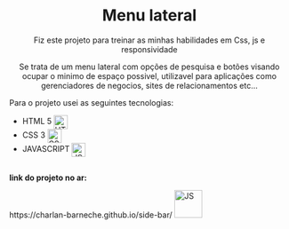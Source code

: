 <body >
    <h1 align = 'center'><strong>Menu lateral</strong></h1>
    <p align = 'center'>Fiz este projeto para treinar as minhas habilidades em Css, js e responsividade</p>
    <p align = 'center'>Se trata de um menu lateral com opções de pesquisa e botões visando ocupar o minimo de espaço possivel, utilizavel para aplicações como gerenciadores de negocios, sites de relacionamentos etc...</p>
    <p>Para o projeto usei as seguintes tecnologias:</p>
    <div>
        <ul>
         <li>HTML 5 <img align="center" width="25px" alt="HTML5" src="https://i.imgur.com/BzwyCup.png"></li>
         <li>CSS 3 <img align="center" width="25px" alt="CSS3" src="https://i.imgur.com/ZrplmED.png"></li>
         <li>JAVASCRIPT <img align="center" width="25px" alt="JS" src="https://i.imgur.com/KbVl6l3.png"></li>
        </ul>
    </div>
  <h2></h2>
  <p><strong>link do projeto no ar:</p></strong> 
  <div>
  https://charlan-barneche.github.io/side-bar/ <img align="bottom" width="50px" alt="JS" src="https://media.giphy.com/media/9366IYNrJIFZeEyiwt/giphy.gif">
  <h2></h2>
  </div>  
</body>
